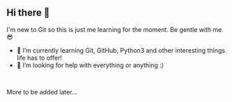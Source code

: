 ## Hi there 👋

I'm new to Git so this is just me learning for the moment. Be gentle with me. 😎
<br>

- 🌱 I’m currently learning Git, GitHub, Python3 and other interesting things life has to offer!
- 🤔 I’m looking for help with everything or anything :)
<br>

More to be added later...




<!--
**EvenAngelsNeed/EvenAngelsNeed** is a ✨ _special_ ✨ repository because its `README.md` (this file) appears on your GitHub profile.

Here are some ideas to get you started:

- 🔭 I’m currently working on ...
- 🌱 I’m currently learning ...
- 👯 I’m looking to collaborate on ...
- 🤔 I’m looking for help with ...
- 💬 Ask me about ...
- 📫 How to reach me: ...
- 😄 Pronouns: ...
- ⚡ Fun fact: ...
Just a test edit and commit. In GittyUp...
-->
